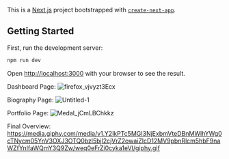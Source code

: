 This is a [Next.js](https://nextjs.org/) project bootstrapped with [`create-next-app`](https://github.com/vercel/next.js/tree/canary/packages/create-next-app).

## Getting Started

First, run the development server:
```bash
npm run dev
```
Open [http://localhost:3000](http://localhost:3000) with your browser to see the result.


Dashboard Page:
![firefox_vjvyzt3Ecx](https://github.com/AlnafisVSCode/next-Biography-Alnafis/assets/99893321/651396fb-b802-4ca0-8d64-65d49c63a951)

Biography Page:
![Untitled-1](https://github.com/AlnafisVSCode/next-Biography-Alnafis/assets/99893321/a7066b1b-c353-4cb2-b522-fd24b1f7584d)

Portfolio Page:
![Medal_jCmLBChkkz](https://github.com/AlnafisVSCode/next-Biography-Alnafis/assets/99893321/0ce16836-f0c2-4e36-82bd-3c026947e603)

Final Overview:
https://media.giphy.com/media/v1.Y2lkPTc5MGI3NjExbmVteDBnMWlhYWg0cTNycm05YnV3OXJ3OTQ0bzl5bjl2cjVrZ2owaiZlcD12MV9pbnRlcm5hbF9naWZfYnlfaWQmY3Q9Zw/weq0eFrZi0cyka1eVI/giphy.gif
